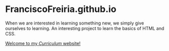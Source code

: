 # FranciscoFreiria.github.io

When we are interested in learning something new, we simply give ourselves to learning. An interesting project to learn the basics of HTML and CSS.

[Welcome to my _Curriculum_ website!](https://franciscofreiria.github.io/)
